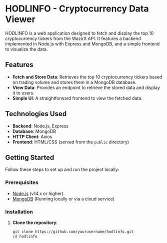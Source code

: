 # HODLINFO - Cryptocurrency Data Viewer

HODLINFO is a web application designed to fetch and display the top 10 cryptocurrency tickers from the WazirX API. It features a backend implemented in Node.js with Express and MongoDB, and a simple frontend to visualize the data.

## Features

- **Fetch and Store Data**: Retrieves the top 10 cryptocurrency tickers based on trading volume and stores them in a MongoDB database.
- **View Data**: Provides an endpoint to retrieve the stored data and display it to users.
- **Simple UI**: A straightforward frontend to view the fetched data.

## Technologies Used

- **Backend**: Node.js, Express
- **Database**: MongoDB
- **HTTP Client**: Axios
- **Frontend**: HTML/CSS (served from the `public` directory)

## Getting Started

Follow these steps to set up and run the project locally:

### Prerequisites

- [Node.js](https://nodejs.org/) (v14.x or higher)
- [MongoDB](https://www.mongodb.com/) (Running locally or via a cloud service)

### Installation

1. **Clone the repository**:

   ```bash
   git clone https://github.com/yourusername/hodlinfo.git
   cd hodlinfo

